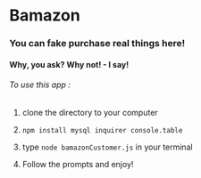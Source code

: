 # Bamazon

### You can fake purchase real things here!
#### Why, you ask? Why not! - I say! 
 
###### To use this app : 
1. clone the directory to your computer

2. ```npm install mysql inquirer console.table```

3. type ```node bamazonCustomer.js``` in your terminal

4. Follow the prompts and enjoy!

